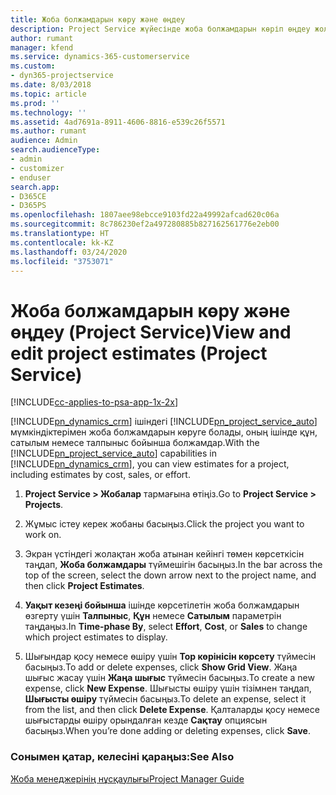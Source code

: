 ```yaml
---
title: Жоба болжамдарын көру және өңдеу
description: Project Service жүйесінде жоба болжамдарын көріп өңдеу жолы
author: rumant
manager: kfend
ms.service: dynamics-365-customerservice
ms.custom:
- dyn365-projectservice
ms.date: 8/03/2018
ms.topic: article
ms.prod: ''
ms.technology: ''
ms.assetid: 4ad7691a-8911-4606-8816-e539c26f5571
ms.author: rumant
audience: Admin
search.audienceType:
- admin
- customizer
- enduser
search.app:
- D365CE
- D365PS
ms.openlocfilehash: 1807aee98ebcce9103fd22a49992afcad620c06a
ms.sourcegitcommit: 8c786230ef2a497280885b827162561776e2eb00
ms.translationtype: HT
ms.contentlocale: kk-KZ
ms.lasthandoff: 03/24/2020
ms.locfileid: "3753071"
---
```

# <a name="view-and-edit-project-estimates-project-service"></a><span data-ttu-id="57a40-103">Жоба болжамдарын көру және өңдеу (Project Service)</span><span class="sxs-lookup"><span data-stu-id="57a40-103">View and edit project estimates (Project Service)</span></span>

[!INCLUDE[cc-applies-to-psa-app-1x-2x](../includes/cc-applies-to-psa-app-1x-2x.md)]

<span data-ttu-id="57a40-104">[!INCLUDE[pn_dynamics_crm](../includes/pn-dynamics-crm.md)] ішіндегі [!INCLUDE[pn_project_service_auto](../includes/pn-project-service-auto.md)] мүмкіндіктерімен жоба болжамдарын көруге болады, оның ішінде құн, сатылым немесе талпыныс бойынша болжамдар.</span><span class="sxs-lookup"><span data-stu-id="57a40-104">With the [!INCLUDE[pn_project_service_auto](../includes/pn-project-service-auto.md)] capabilities in [!INCLUDE[pn_dynamics_crm](../includes/pn-dynamics-crm.md)], you can view estimates for a project, including estimates by cost, sales, or effort.</span></span>  
  
1.  <span data-ttu-id="57a40-105">**Project Service > Жобалар** тармағына өтіңіз.</span><span class="sxs-lookup"><span data-stu-id="57a40-105">Go to **Project Service > Projects**.</span></span>  
  
2.  <span data-ttu-id="57a40-106">Жұмыс істеу керек жобаны басыңыз.</span><span class="sxs-lookup"><span data-stu-id="57a40-106">Click the project you want to work on.</span></span>  
  
3.  <span data-ttu-id="57a40-107">Экран үстіндегі жолақтан жоба атынан кейінгі төмен көрсеткісін таңдап, **Жоба болжамдары** түймешігін басыңыз.</span><span class="sxs-lookup"><span data-stu-id="57a40-107">In the bar across the top of the screen, select the down arrow next to the project name, and then click **Project Estimates**.</span></span>  
  
4.  <span data-ttu-id="57a40-108">**Уақыт кезеңі бойынша** ішінде көрсетілетін жоба болжамдарын өзгерту үшін **Талпыныс**, **Құн** немесе **Сатылым** параметрін таңдаңыз.</span><span class="sxs-lookup"><span data-stu-id="57a40-108">In **Time-phase By**, select **Effort**, **Cost**, or **Sales** to change which project estimates to display.</span></span>  
  
5.  <span data-ttu-id="57a40-109">Шығындар қосу немесе өшіру үшін **Тор көрінісін көрсету** түймесін басыңыз.</span><span class="sxs-lookup"><span data-stu-id="57a40-109">To add or delete expenses, click **Show Grid View**.</span></span> <span data-ttu-id="57a40-110">Жаңа шығыс жасау үшін **Жаңа шығыс** түймесін басыңыз.</span><span class="sxs-lookup"><span data-stu-id="57a40-110">To create a new expense, click **New Expense**.</span></span> <span data-ttu-id="57a40-111">Шығысты өшіру үшін тізімнен таңдап, **Шығысты өшіру** түймесін басыңыз.</span><span class="sxs-lookup"><span data-stu-id="57a40-111">To delete an expense, select it from the list, and then click **Delete Expense**.</span></span> <span data-ttu-id="57a40-112">Қалталарды қосу немесе шығыстарды өшіру орындалған кезде **Сақтау** опциясын басыңыз.</span><span class="sxs-lookup"><span data-stu-id="57a40-112">When you’re done adding or deleting expenses, click **Save**.</span></span>  
  
### <a name="see-also"></a><span data-ttu-id="57a40-113">Сонымен қатар, келесіні қараңыз:</span><span class="sxs-lookup"><span data-stu-id="57a40-113">See Also</span></span>  
 [<span data-ttu-id="57a40-114">Жоба менеджерінің нұсқаулығы</span><span class="sxs-lookup"><span data-stu-id="57a40-114">Project Manager Guide</span></span>](../project-service/project-manager-guide.md)
